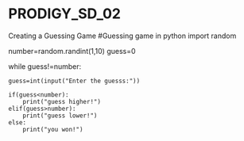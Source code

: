 # PRODIGY_SD_02
Creating a Guessing Game
#Guessing game in python
import random

number=random.randint(1,10)
guess=0

while guess!=number:

    guess=int(input("Enter the guesss:"))

    if(guess<number):
        print("guess higher!")
    elif(guess>number):
        print("guess lower!")
    else:
        print("you won!")

